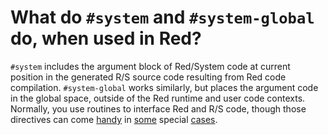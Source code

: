 # What do `#system` and `#system-global` do, when used in Red?

`#system` includes the argument block of Red/System code at current position in the generated R/S source code resulting from Red code compilation. `#system-global` works similarly, but places the argument code in the global space, outside of the Red runtime and user code contexts. Normally, you use routines to interface Red and R/S code, though those directives can come [handy](#https://github.com/red/red/blob/master/environment/system.red#L359) in [some](#https://github.com/red/red/blob/master/libRed/libRed.red#L16) special [cases](#https://github.com/red/red/blob/master/environment/functions.red#L914).
